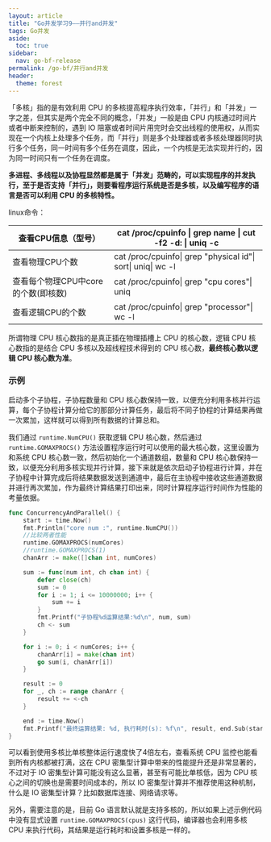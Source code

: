 ```yaml
---
layout: article
title: "Go并发学习9——并行and并发"
tags: Go并发
aside:
  toc: true
sidebar:
  nav: go-bf-release
permalink: /go-bf/并行and并发
header:
  theme: forest
---
```




「多核」指的是有效利用 CPU 的多核提高程序执行效率，「并行」和「并发」一字之差，但其实是两个完全不同的概念，「并发」一般是由 CPU  内核通过时间片或者中断来控制的，遇到 IO  阻塞或者时间片用完时会交出线程的使用权，从而实现在一个内核上处理多个任务，而「并行」则是多个处理器或者多核处理器同时执行多个任务，同一时间有多个任务在调度，因此，一个内核是无法实现并行的，因为同一时间只有一个任务在调度。



**多进程、多线程以及协程显然都是属于「并发」范畴的，可以实现程序的并发执行，至于是否支持「并行」，则要看程序运行系统是否是多核，以及编写程序的语言是否可以利用 CPU 的多核特性。**



linux命令：

| 查看CPU信息（型号）                 | cat /proc/cpuinfo \| grep name \| cut -f2 -d: \| uniq -c     |
| ----------------------------------- | ------------------------------------------------------------ |
| 查看物理CPU个数                     | cat /proc/cpuinfo\| grep "physical id"\| sort\| uniq\| wc -l |
| 查看每个物理CPU中core的个数(即核数) | cat /proc/cpuinfo\| grep "cpu cores"\| uniq                  |
| 查看逻辑CPU的个数                   | cat /proc/cpuinfo\| grep "processor"\| wc -l                 |



所谓物理 CPU 核心数指的是真正插在物理插槽上 CPU 的核心数，逻辑 CPU 核心数指的是结合 CPU 多核以及超线程技术得到的 CPU 核心数，**最终核心数以逻辑 CPU 核心数为准**。





### 示例

启动多个子协程，子协程数量和 CPU 核心数保持一致，以便充分利用多核并行运算，每个子协程计算分给它的那部分计算任务，最后将不同子协程的计算结果再做一次累加，这样就可以得到所有数据的计算总和。

我们通过 `runtime.NumCPU()` 获取逻辑 CPU 核心数，然后通过 `runtime.GOMAXPROCS()` 方法设置程序运行时可以使用的最大核心数，这里设置为和系统 CPU 核心数一致，然后初始化一个通道数组，数量和 CPU  核心数保持一致，以便充分利用多核实现并行计算，接下来就是依次启动子协程进行计算，并在子协程中计算完成后将结果数据发送到通道中，最后在主协程中接收这些通道数据并进行再次累加，作为最终计算结果打印出来，同时计算程序运行时间作为性能的考量依据。

```go
func ConcurrencyAndParallel() {
    start := time.Now()
    fmt.Println("core num :", runtime.NumCPU())
    //比较两者性能
    runtime.GOMAXPROCS(numCores)
    //runtime.GOMAXPROCS(1)
    chanArr := make([]chan int, numCores)

    sum := func(num int, ch chan int) {
        defer close(ch)
        sum := 0
        for i := 1; i <= 10000000; i++ {
            sum += i
        }
        fmt.Printf("子协程%d运算结果:%d\n", num, sum)
        ch <- sum
    }

    for i := 0; i < numCores; i++ {
        chanArr[i] = make(chan int)
        go sum(i, chanArr[i])
    }

    result := 0
    for _, ch := range chanArr {
        result += <-ch
    }

    end := time.Now()
    fmt.Printf("最终运算结果: %d, 执行耗时(s): %f\n", result, end.Sub(start).Seconds())
}

```

可以看到使用多核比单核整体运行速度快了4倍左右，查看系统 CPU 监控也能看到所有内核都被打满，这在 CPU 密集型计算中带来的性能提升还是非常显著的，不过对于 IO  密集型计算可能没有这么显著，甚至有可能比单核低，因为 CPU 核心之间的切换也是需要时间成本的，所以 IO  密集型计算并不推荐使用这种机制，什么是 IO 密集型计算？比如数据库连接、网络请求等。

另外，需要注意的是，目前 Go 语言默认就是支持多核的，所以如果上述示例代码中没有显式设置 `runtime.GOMAXPROCS(cpus)` 这行代码，编译器也会利用多核 CPU 来执行代码，其结果是运行耗时和设置多核是一样的。
